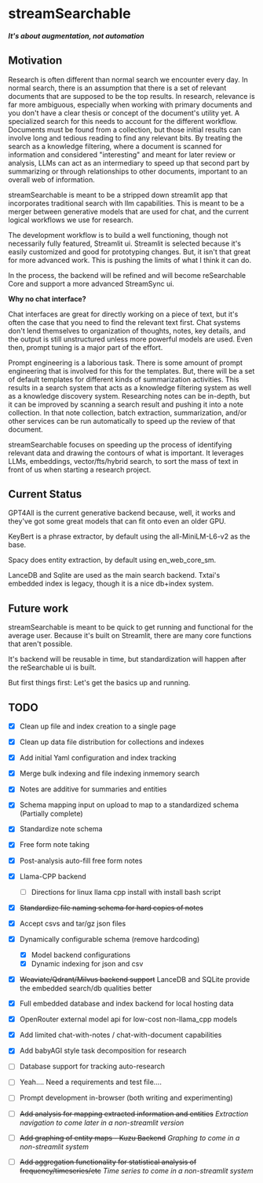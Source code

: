 # streamSearchable 
#### *It's about augmentation, not automation*

## Motivation
Research is often different than normal search we encounter every day. 
In normal search, there is an assumption that there is a set of relevant documents that are supposed to be the top results.
In research, relevance is far more ambiguous, especially when working with primary documents and you don't have a clear
thesis or concept of the document's utility yet. A specialized search for this needs to account for the different workflow.
Documents must be found from a collection, but those initial results can involve long and tedious reading to find any relevant bits.
By treating the search as a knowledge filtering, where a document is scanned for information and considered "interesting"
and meant for later review or analysis, LLMs can act as an intermediary to speed up that second part by summarizing or 
through relationships to other documents, important to an overall web of information.

streamSearchable is meant to be a stripped down streamlit app that incorporates traditional search with llm capabilities. 
This is meant to be a merger between generative models that are used for chat, and the current logical workflows we use for research.

The development workflow is to build a well functioning, though not necessarily fully featured, Streamlit ui.
Streamlit is selected because it's easily customized and good for prototyping changes.
But, it isn't that great for more advanced work. This is pushing the limits of what I think it can do.

In the process, the backend will be refined and will become reSearchable Core and support a more advanced StreamSync ui.

**Why no chat interface?**

Chat interfaces are great for directly working on a piece of text, but it's often the case that you need to find the relevant text first. 
Chat systems don't lend themselves to organization of thoughts, notes, key details, and the output is still unstructured unless more powerful models are used. Even then, prompt tuning is a major part of the effort.

Prompt engineering is a laborious task. There is some amount of prompt engineering that is involved for this for the templates.
But, there will be a set of default templates for different kinds of summarization activities.
This results in a search system that acts as a knowledge filtering system as well as a knowledge discovery system.
Researching notes can be in-depth, but it can be improved by scanning a search result and pushing it into a note collection.
In that note collection, batch extraction, summarization, and/or other services can be run automatically to speed up the review of that document.

streamSearchable focuses on speeding up the process of identifying relevant data and drawing the contours of what is important. It leverages LLMs, embeddings, vector/fts/hybrid search, to sort the mass of text in front of us when starting a research project. 

## Current Status
GPT4All is the current generative backend because, well, it works and they've got some great models that can fit onto even an older GPU.

KeyBert is a phrase extractor, by default using the all-MiniLM-L6-v2 as the base.

Spacy does entity extraction, by default using en_web_core_sm.

LanceDB and Sqlite are used as the main search backend. Txtai's embedded index is legacy, though it is a nice db+index system.

## Future work
streamSearchable is meant to be quick to get running and functional for the average user. 
Because it's built on Streamlit, there are many core functions that aren't possible.

It's backend will be reusable in time, but standardization will happen after the reSearchable ui is built.

But first things first: Let's get the basics up and running.

## TODO
* [x] Clean up file and index creation to a single page

* [x] Clean up data file distribution for collections and indexes

* [x] Add initial Yaml configuration and index tracking

* [x] Merge bulk indexing and file indexing inmemory search

* [x] Notes are additive for summaries and entities

* [x] Schema mapping input on upload to map to a standardized schema (Partially complete)

* [x] Standardize note schema

* [x] Free form note taking

* [x] Post-analysis auto-fill free form notes
* [x] Llama-CPP backend
  * [ ] Directions for linux llama cpp install with install bash script

* [x] ~~Standardize file naming schema for hard copies of notes~~

* [x] Accept csvs and tar/gz json files

* [x] Dynamically configurable schema (remove hardcoding)
   * [x] Model backend configurations
   * [x] Dynamic indexing for json and csv

* [x] ~~Weaviate/Qdrant/Milvus backend support~~ LanceDB and SQLite provide the embedded search/db qualities better

* [x] Full embedded database and index backend for local hosting data

* [x] OpenRouter external model api for low-cost non-llama_cpp models

* [x] Add limited chat-with-notes / chat-with-document capabilities

* [x] Add babyAGI style task decomposition for research

* [ ] Database support for tracking auto-research

* [ ] Yeah.... Need a requirements and test file....

* [ ] Prompt development in-browser (both writing and experimenting)

* [ ] ~~Add analysis for mapping extracted information and entities~~ *Extraction navigation to come later in a non-streamlit version*

* [ ] ~~Add graphing of entity maps - Kuzu Backend~~ *Graphing to come in a non-streamlit system*

* [ ] ~~Add aggregation functionality for statistical analysis of frequency/timeseries/etc~~ *Time series to come in a non-streamlit system*